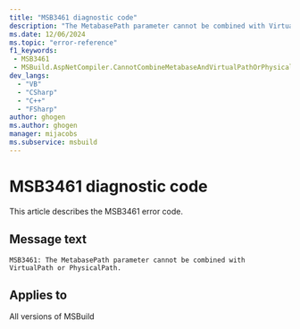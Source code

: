 ```yaml
---
title: "MSB3461 diagnostic code"
description: "The MetabasePath parameter cannot be combined with VirtualPath or PhysicalPath."
ms.date: 12/06/2024
ms.topic: "error-reference"
f1_keywords:
 - MSB3461
 - MSBuild.AspNetCompiler.CannotCombineMetabaseAndVirtualPathOrPhysicalPath
dev_langs:
  - "VB"
  - "CSharp"
  - "C++"
  - "FSharp"
author: ghogen
ms.author: ghogen
manager: mijacobs
ms.subservice: msbuild
---
```


# MSB3461 diagnostic code

<!-- :::ErrorDefinitionDescription::: -->
<!-- :::editable-content name="introDescription"::: -->
This article describes the MSB3461 error code.
<!-- :::editable-content-end::: -->

## Message text

`MSB3461: The MetabasePath parameter cannot be combined with VirtualPath or PhysicalPath.`

<!-- :::editable-content name="postOutputDescription"::: -->
<!--
{StrBegin="MSB3461: "}
-->
<!-- :::editable-content-end::: -->
<!-- :::ErrorDefinitionDescription-end::: -->

## Applies to

All versions of MSBuild
